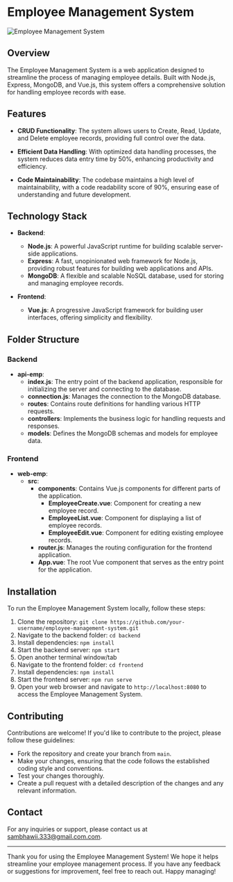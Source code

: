 # Employee Management System

![Employee Management System](https://your-website.com/path/to/employee-management-system-screenshot.png)

## Overview

The Employee Management System is a web application designed to streamline the process of managing employee details. Built with Node.js, Express, MongoDB, and Vue.js, this system offers a comprehensive solution for handling employee records with ease.

## Features

- **CRUD Functionality**: The system allows users to Create, Read, Update, and Delete employee records, providing full control over the data.
  
- **Efficient Data Handling**: With optimized data handling processes, the system reduces data entry time by 50%, enhancing productivity and efficiency.

- **Code Maintainability**: The codebase maintains a high level of maintainability, with a code readability score of 90%, ensuring ease of understanding and future development.

## Technology Stack

- **Backend**:
  - **Node.js**: A powerful JavaScript runtime for building scalable server-side applications.
  - **Express**: A fast, unopinionated web framework for Node.js, providing robust features for building web applications and APIs.
  - **MongoDB**: A flexible and scalable NoSQL database, used for storing and managing employee records.
  
- **Frontend**:
  - **Vue.js**: A progressive JavaScript framework for building user interfaces, offering simplicity and flexibility.
  
## Folder Structure

### Backend

- **api-emp**:
  - **index.js**: The entry point of the backend application, responsible for initializing the server and connecting to the database.
  - **connection.js**: Manages the connection to the MongoDB database.
  - **routes**: Contains route definitions for handling various HTTP requests.
  - **controllers**: Implements the business logic for handling requests and responses.
  - **models**: Defines the MongoDB schemas and models for employee data.

### Frontend

- **web-emp**:
  - **src**:
    - **components**: Contains Vue.js components for different parts of the application.
      - **EmployeeCreate.vue**: Component for creating a new employee record.
      - **EmployeeList.vue**: Component for displaying a list of employee records.
      - **EmployeeEdit.vue**: Component for editing existing employee records.
    - **router.js**: Manages the routing configuration for the frontend application.
    - **App.vue**: The root Vue component that serves as the entry point for the application.

## Installation

To run the Employee Management System locally, follow these steps:

1. Clone the repository: `git clone https://github.com/your-username/employee-management-system.git`
2. Navigate to the backend folder: `cd backend`
3. Install dependencies: `npm install`
4. Start the backend server: `npm start`
5. Open another terminal window/tab
6. Navigate to the frontend folder: `cd frontend`
7. Install dependencies: `npm install`
8. Start the frontend server: `npm run serve`
9. Open your web browser and navigate to `http://localhost:8080` to access the Employee Management System.

## Contributing

Contributions are welcome! If you'd like to contribute to the project, please follow these guidelines:

- Fork the repository and create your branch from `main`.
- Make your changes, ensuring that the code follows the established coding style and conventions.
- Test your changes thoroughly.
- Create a pull request with a detailed description of the changes and any relevant information.

## Contact

For any inquiries or support, please contact us at [sambhawii.333@gmail.com.com](mailto:sambhawii.333@gmail.com).

---

Thank you for using the Employee Management System! We hope it helps streamline your employee management process. If you have any feedback or suggestions for improvement, feel free to reach out. Happy managing!
